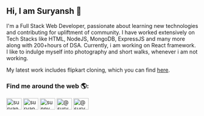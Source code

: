 ### <h2>Hi, I am Suryansh 👋 </h2>

I'm a Full Stack Web Developer, passionate about learning new technologies and contributing for upliftment of community. I have worked extensively on Tech Stacks like HTML, NodeJS, MongoDB, ExpressJS and many more along with 200+hours of DSA. Currently, i am working on React framework. I like to indulge myself into photography and short walks, whenever i am not working. 


My latest work includes flipkart cloning, which you can find [here](https://github.com/vasukomuravelli/Flipkart_Backend).



<h3>Find me around the web 🌎:</h3>
<a href="https://www.linkedin.com/in/suryansh-pajiala-98a155154/" target="blank"><img align="center" src="https://img.rawpixel.com/s3fs-private/rawpixel_images/website_content/v982-d5-10_1.jpg?w=400&dpr=1&fit=default&crop=default&q=65&vib=3&con=3&usm=15&bg=F4F4F3&auto=format&ixlib=js-2.2.1&s=063c298deff4d29b6dbe8947359ee955" alt="suryanshpajiala" height="30" width="40" /></a>
<a href="https://www.facebook.com/suryanshsunny.pajiala/" target="blank"><img align="center" src="https://images.rawpixel.com/image_png_300/czNmcy1wcml2YXRlL3Jhd3BpeGVsX2ltYWdlcy93ZWJzaXRlX2NvbnRlbnQvdjk4Mi1kMS0wMi5wbmc.png?s=e_YhuPTaf4QqtiPelGgog1yBWs-2CxHcqknQ9N_I5TI" alt="suryanshpajiala" height="30" width="40" /></a>
<a href="https://www.instagram.com/sunny_pajiala/" target="blank"><img align="center" src="https://images.rawpixel.com/image_png_300/czNmcy1wcml2YXRlL3Jhd3BpeGVsX2ltYWdlcy93ZWJzaXRlX2NvbnRlbnQvdjk4Mi1kMy0wNC5wbmc.png?s=g5qikqFZEDa-XIk_n7z0BsvfeyTHK9TNxKwETk2Vu04" alt="sunny_pajiala" height="30" width="40" /></a>
<a href="https://medium.com/@suryanshpajiala" target="blank"><img align="center" src="https://encrypted-tbn0.gstatic.com/images?q=tbn:ANd9GcTW9rSxzdPosr4lEKqy90WT9CxNBZMD4nnlcw&usqp=CAU" alt="@suryanshpajiala" height="30" width="40" /></a>
<a href="https://medium.com/@suryanshpajiala" target="blank"><img align="center" src="https://cdn-icons-png.flaticon.com/512/281/281769.png" alt="@suryanshpajiala" height="30" width="40" /></a>

